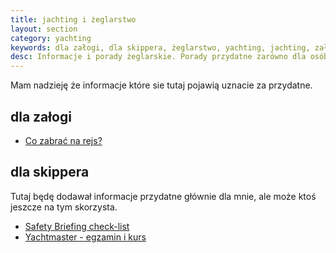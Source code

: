 ```yaml
---
title: jachting i żeglarstwo 
layout: section
category: yachting
keywords: dla załogi, dla skippera, żeglarstwo, yachting, jachting, załoga, skipper, porady
desc: Informacje i porady żeglarskie. Porady przydatne zarówno dla osób pierwszy raz wybierających sie na rejs jak i dla skipperów.
---
```


Mam nadzieję że informacje które sie tutaj pojawią uznacie za przydatne.

dla załogi
-----------
* [Co zabrać na rejs?](/co-zabrac)

dla skippera
-------------
Tutaj będę dodawał informacje przydatne głównie dla mnie, ale może ktoś jeszcze na tym skorzysta.   

* [Safety Briefing check-list](/safety-briefing)  
* [Yachtmaster - egzamin i kurs](/yachtmaster-egzamin-kurs)  
